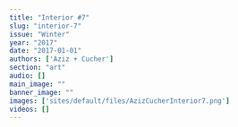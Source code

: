 ```yaml
---
title: "Interior #7"
slug: "interior-7"
issue: "Winter"
year: "2017"
date: "2017-01-01"
authors: ['Aziz + Cucher']
section: "art"
audio: []
main_image: ""
banner_image: ""
images: ['sites/default/files/AzizCucherInterior7.png']
videos: []
---
```

